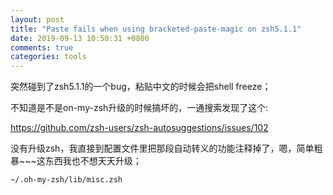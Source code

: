 ```yaml
---
layout: post
title: "Paste fails when using bracketed-paste-magic on zsh5.1.1"
date: 2019-09-13 10:50:31 +0800
comments: true
categories: tools
---
```


突然碰到了zsh5.1.1的一个bug，粘贴中文的时候会把shell freeze；

不知道是不是on-my-zsh升级的时候搞坏的，一通搜索发现了这个:

https://github.com/zsh-users/zsh-autosuggestions/issues/102

没有升级zsh，我直接到配置文件里把那段自动转义的功能注释掉了，嗯，简单粗暴~~~这东西我也不想天天升级；

```
~/.oh-my-zsh/lib/misc.zsh
```
